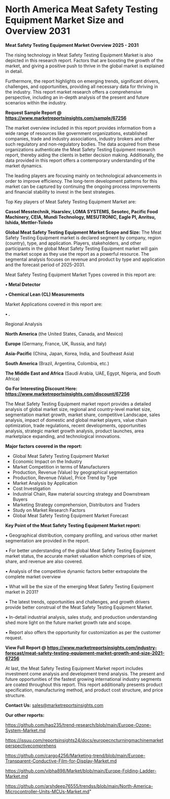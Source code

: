 # North America Meat Safety Testing Equipment Market Size and Overview 2031

<Strong> Meat Safety Testing Equipment Market Overview 2025 - 2031</strong>

The rising technology in Meat Safety Testing Equipment Market is also depicted in this research report. Factors that are boosting the growth of the market, and giving a positive push to thrive in the global market is explained in detail.

Furthermore, the report highlights on emerging trends, significant drivers, challenges, and opportunities, providing all necessary data for thriving in the industry. This report market research offers a comprehensive perspective, including an in-depth analysis of the present and future scenarios within the industry.

<strong>Request Sample Report @ <a href=https://www.marketreportsinsights.com/sample/67256>https://www.marketreportsinsights.com/sample/67256</a></strong>

The market overview included in this report provides information from a wide range of resources like government organizations, established companies, trade and industry associations, industry brokers and other such regulatory and non-regulatory bodies. The data acquired from these organizations authenticate the Meat Safety Testing Equipment research report, thereby aiding the clients in better decision making. Additionally, the data provided in this report offers a contemporary understanding of the market dynamics.

The leading players are focusing mainly on technological advancements in order to improve efficiency. The long-term development patterns for this market can be captured by continuing the ongoing process improvements and financial stability to invest in the best strategies.

Top Key players of Meat Safety Testing Equipment Market are:

<strong>Cassel Messtechnik, Haarslev, LOMA SYSTEMS, Sesotec, Pacific Food Machinery, CEIA, Mundi Technology, MESUTRONIC, Eagle PI, Anritsu, Ishida, Mettler-Toledo</strong>

<strong><b>Global Meat Safety Testing Equipment Market Scope and Size:</b></strong>
The Meat Safety Testing Equipment market is declared segment by company, region (country), type, and application. Players, stakeholders, and other participants in the global Meat Safety Testing Equipment market will gain the market scope as they use the report as a powerful resource. The segmental analysis focuses on revenue and product by type and application and the forecast period of 2025-2031.

Meat Safety Testing Equipment Market Types covered in this report are:

<strong>• Metal Detector

• Chemical Lean (CL) Measurements</strong>

Market Applications covered in this report are:

<strong>• .</strong> 

Regional Analysis

<strong>North America</strong> (the United States, Canada, and Mexico)

<strong>Europe</strong> (Germany, France, UK, Russia, and Italy)

<strong>Asia-Pacific</strong> (China, Japan, Korea, India, and Southeast Asia)

<strong>South America</strong> (Brazil, Argentina, Colombia, etc.)

<strong>The Middle East and Africa</strong> (Saudi Arabia, UAE, Egypt, Nigeria, and South Africa)

<strong>Go For Interesting Discount Here: <a href=https://www.marketreportsinsights.com/discount/67256>https://www.marketreportsinsights.com/discount/67256</a></strong>

The Meat Safety Testing Equipment market report provides a detailed analysis of global market size, regional and country-level market size, segmentation market growth, market share, competitive Landscape, sales analysis, impact of domestic and global market players, value chain optimization, trade regulations, recent developments, opportunities analysis, strategic market growth analysis, product launches, area marketplace expanding, and technological innovations.

<strong><b>Major factors covered in the report:</b></strong>
<ul>
  <li>Global Meat Safety Testing Equipment Market </li>
  <li>Economic Impact on the Industry</li>
  <li>Market Competition in terms of Manufacturers</li>
  <li>Production, Revenue (Value) by geographical segmentation</li>
  <li>Production, Revenue (Value), Price Trend by Type</li>
  <li>Market Analysis by Application</li>
  <li>Cost Investigation</li>
  <li>Industrial Chain, Raw material sourcing strategy and Downstream Buyers</li>
  <li>Marketing Strategy comprehension, Distributors and Traders</li>
  <li>Study on Market Research Factors</li>
  <li>Global Meat Safety Testing Equipment Market Forecast</li>
</ul>

<strong><b>Key Point of the Meat Safety Testing Equipment Market report:</b></strong>

• Geographical distribution, company profiling, and various other market segmentation are provided in the report.

• For better understanding of the global Meat Safety Testing Equipment market status, the accurate market valuation which comprises of size, share, and revenue are also covered.

• Analysis of the competitive dynamic factors better extrapolate the complete market overview

• What will be the size of the emerging Meat Safety Testing Equipment market in 2031?

• The latest trends, opportunities and challenges, and growth drivers provide better construal of the Meat Safety Testing Equipment Market.

• In-detail industrial analysis, sales study, and production understanding shed more light on the future market growth rate and scope.

• Report also offers the opportunity for customization as per the customer request.

<strong><b>View Full Report @ <a href=https://www.marketreportsinsights.com/industry-forecast/meat-safety-testing-equipment-market-growth-and-size-2021-67256>https://www.marketreportsinsights.com/industry-forecast/meat-safety-testing-equipment-market-growth-and-size-2021-67256</a></b></strong>


At last, the Meat Safety Testing Equipment Market report includes investment come analysis and development trend analysis. The present and future opportunities of the fastest growing international industry segments are coated throughout this report. This report additionally presents product specification, manufacturing method, and product cost structure, and price structure.

<strong>Contact Us:</strong>
sales@marketreportsinsights.com

<strong>Our other reports:</strong>

<a href=https://github.com/haq235/trend-research/blob/main/Europe-Ozone-System-Market.md>https://github.com/haq235/trend-research/blob/main/Europe-Ozone-System-Market.md</a>

<a href=https://issuu.com/reportsinsights24/docs/europecncturningmachinemarketperspectivecomprehens>https://issuu.com/reportsinsights24/docs/europecncturningmachinemarketperspectivecomprehens</a>

<a href=https://github.com/cargo4256/Marketing-trend/blob/main/Europe-Transparent-Conductive-Film-for-Display-Market.md>https://github.com/cargo4256/Marketing-trend/blob/main/Europe-Transparent-Conductive-Film-for-Display-Market.md</a>

<a href=https://github.com/vibha898/Market/blob/main/Europe-Folding-Ladder-Market.md>https://github.com/vibha898/Market/blob/main/Europe-Folding-Ladder-Market.md</a>

<a href=https://github.com/arshdeep76555/trendss/blob/main/North-America-Microcontroller-Units-MCUs-Market.md>https://github.com/arshdeep76555/trendss/blob/main/North-America-Microcontroller-Units-MCUs-Market.md</a>"
